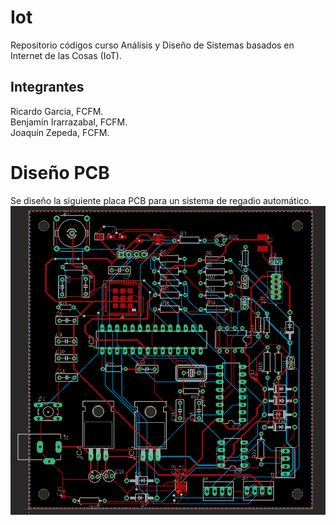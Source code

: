 # Iot
Repositorio códigos curso Análisis y Diseño de Sistemas basados en Internet de las Cosas (IoT).

## Integrantes 
Ricardo Garcia, FCFM.  
Benjamín Irarrazabal, FCFM.  
Joaquín Zepeda, FCFM.  

# Diseño PCB

Se diseño la siguiente placa PCB para un sistema de regadio automático. 
![pcb](assets/pcb.png)
